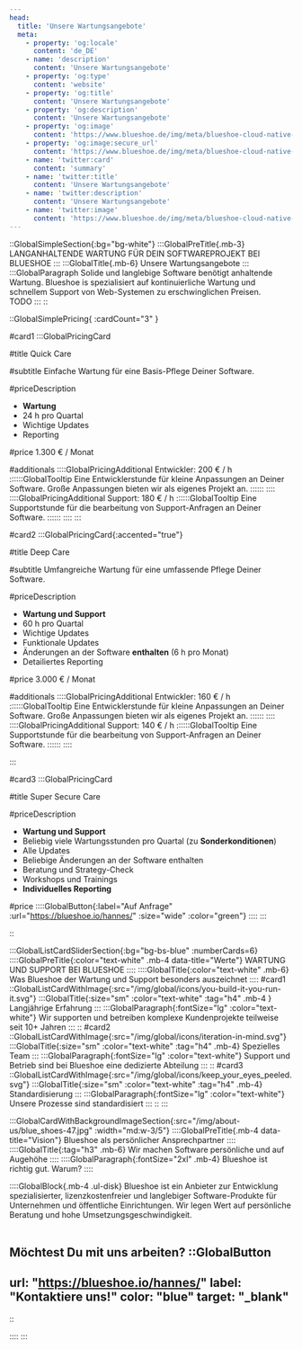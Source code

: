 ```yaml
---
head:
  title: 'Unsere Wartungsangebote'
  meta:
    - property: 'og:locale'
      content: 'de_DE'
    - name: 'description'
      content: 'Unsere Wartungsangebote'
    - property: 'og:type'
      content: 'website'
    - property: 'og:title'
      content: 'Unsere Wartungsangebote'
    - property: 'og:description'
      content: 'Unsere Wartungsangebote'
    - property: 'og:image'
      content: 'https://www.blueshoe.de/img/meta/blueshoe-cloud-native-devlopment.png'
    - property: 'og:image:secure_url'
      content: 'https://www.blueshoe.de/img/meta/blueshoe-cloud-native-devlopment.png'
    - name: 'twitter:card'
      content: 'summary'
    - name: 'twitter:title'
      content: 'Unsere Wartungsangebote'
    - name: 'twitter:description'
      content: 'Unsere Wartungsangebote'
    - name: 'twitter:image'
      content: 'https://www.blueshoe.de/img/meta/blueshoe-cloud-native-devlopment.png'
---
```


::GlobalSimpleSection{:bg="bg-white"}
:::GlobalPreTitle{.mb-3}
LANGANHALTENDE WARTUNG FÜR DEIN SOFTWAREPROJEKT BEI BLUESHOE
:::
:::GlobalTitle{.mb-6}
Unsere Wartungsangebote
:::
:::GlobalParagraph
Solide und langlebige Software benötigt anhaltende Wartung. Blueshoe is spezialisiert auf kontinuierliche Wartung und schnellem Support von Web-Systemen zu erschwinglichen Preisen.
<br/>
TODO
:::
::


::GlobalSimplePricing{ :cardCount="3" }

#card1
:::GlobalPricingCard

#title
Quick Care

#subtitle
Einfache Wartung für eine Basis-Pflege Deiner Software.

#priceDescription
- **Wartung**
- 24 h pro Quartal
- Wichtige Updates
- Reporting

#price
1.300 € / Monat

#additionals
::::GlobalPricingAdditional
Entwickler: 200 € / h
::::::GlobalTooltip
Eine Entwicklerstunde für kleine Anpassungen an Deiner Software. Große Anpassungen bieten wir als eigenes Projekt an.
::::::
::::
::::GlobalPricingAdditional
Support: 180 € / h
::::::GlobalTooltip
Eine Supportstunde für die bearbeitung von Support-Anfragen an Deiner Software.
::::::
::::
:::

#card2
:::GlobalPricingCard{:accented="true"}

#title
Deep Care

#subtitle
Umfangreiche Wartung für eine umfassende Pflege Deiner Software.

#priceDescription
- **Wartung und Support**
- 60 h pro Quartal
- Wichtige Updates
- Funktionale Updates
- Änderungen an der Software **enthalten** (6 h pro Monat)
- Detailiertes Reporting

#price
3.000 € / Monat

#additionals
::::GlobalPricingAdditional
Entwickler: 160 € / h
::::::GlobalTooltip
Eine Entwicklerstunde für kleine Anpassungen an Deiner Software. Große Anpassungen bieten wir als eigenes Projekt an.
::::::
::::
::::GlobalPricingAdditional
Support: 140 € / h
::::::GlobalTooltip
Eine Supportstunde für die bearbeitung von Support-Anfragen an Deiner Software.
::::::
::::


:::

#card3
:::GlobalPricingCard

#title
Super Secure Care

#priceDescription
- **Wartung und Support**
- Beliebig viele Wartungsstunden pro Quartal (zu **Sonderkonditionen**)
- Alle Updates
- Beliebige Änderungen an der Software enthalten
- Beratung und Strategy-Check
- Workshops und Trainings
- **Individuelles Reporting**

#price
::::GlobalButton{:label="Auf Anfrage" :url="https://blueshoe.io/hannes/"  :size="wide" :color="green"}
::::
:::

::

<!--- Was ist enthalten --->
:::GlobalListCardSliderSection{:bg="bg-bs-blue" :numberCards=6}
::::GlobalPreTitle{:color="text-white" .mb-4 data-title="Werte"}
WARTUNG UND SUPPORT BEI BLUESHOE
::::
::::GlobalTitle{:color="text-white" .mb-6}
Was Blueshoe der Wartung und Support besonders auszeichnet
::::
#card1
::GlobalListCardWithImage{:src="/img/global/icons/you-build-it-you-run-it.svg"}
:::GlobalTitle{:size="sm" :color="text-white" :tag="h4" .mb-4 }
Langjährige Erfahrung
:::
:::GlobalParagraph{:fontSize="lg"  :color="text-white"}
Wir supporten und betreiben komplexe Kundenprojekte teilweise seit 10+ Jahren
:::
::
#card2
::GlobalListCardWithImage{:src="/img/global/icons/iteration-in-mind.svg"}
:::GlobalTitle{:size="sm" :color="text-white" :tag="h4" .mb-4}
Spezielles Team
:::
:::GlobalParagraph{:fontSize="lg"  :color="text-white"}
Support und Betrieb sind bei Blueshoe eine dedizierte Abteilung
:::
::
#card3
::GlobalListCardWithImage{:src="/img/global/icons/keep_your_eyes_peeled.svg"}
:::GlobalTitle{:size="sm" :color="text-white" :tag="h4" .mb-4}
Standardisierung
:::
:::GlobalParagraph{:fontSize="lg"  :color="text-white"}
Unsere Prozesse sind standardisiert
:::
::
:::

<!--- persönlicher Kontakt --->
:::GlobalCardWithBackgroundImageSection{:src="/img/about-us/blue_shoes-47.jpg" :width="md:w-3/5"}
::::GlobalPreTitle{.mb-4 data-title="Vision"}
Blueshoe als persönlicher Ansprechpartner
::::
::::GlobalTitle{:tag="h3" .mb-6}
Wir machen Software persönliche und auf Augehöhe
::::
::::GlobalParagraph{:fontSize="2xl" .mb-4}
Blueshoe ist richtig gut. Warum?
::::

::::GlobalBlock{.mb-4 .ul-disk}
Blueshoe ist ein Anbieter zur Entwicklung spezialisierter, lizenzkostenfreier und langlebiger Software-Produkte für Unternehmen und öffentliche Einrichtungen. Wir legen Wert auf persönliche Beratung und hohe Umsetzungsgeschwindigkeit.
<br/><br/>

Möchtest Du mit uns arbeiten?
::GlobalButton
---
url: "https://blueshoe.io/hannes/" 
label: "Kontaktiere uns!" 
color: "blue"
target: "_blank"
---
::

::::
:::